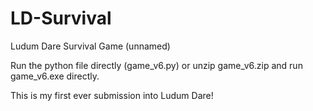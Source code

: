 # LD-Survival
Ludum Dare Survival Game (unnamed)

Run the python file directly (game_v6.py) or unzip game_v6.zip and run game_v6.exe directly.

This is my first ever submission into Ludum Dare!

